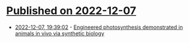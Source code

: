 # [Published on 2022-12-07](index.md)

* [2022-12-07, 19:39:02](https://news.ycombinator.com/item?id=33899138) - [Engineered photosynthesis demonstrated in animals in vivo via synthetic biology](https://www.nature.com/articles/s41586-022-05499-y)
